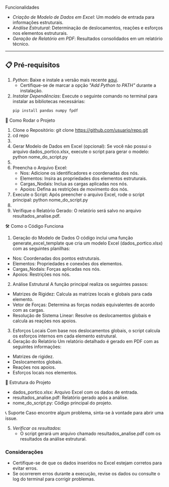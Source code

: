 Funcionalidades

- *Criação de Modelo de Dados em Excel*: Um modelo de entrada para informações estruturais.
- *Análise Estrutural*: Determinação de deslocamentos, reações e esforços nos elementos estruturais.
- *Geração de Relatório em PDF*: Resultados consolidados em um relatório técnico.

---

## 📋 Pré-requisitos

1. *Python*: Baixe e instale a versão mais recente [aqui](https://www.python.org/downloads/).
   - Certifique-se de marcar a opção *"Add Python to PATH"* durante a instalação.
2. *Instalar Dependências*:
   Execute o seguinte comando no terminal para instalar as bibliotecas necessárias:
   ```bash
   pip install pandas numpy fpdf

🚀 Como Rodar o Projeto
1. Clone o Repositório:
git clone https://github.com/usuario/repo.git
2. cd repo
3. 
4. Gerar Modelo de Dados em Excel (opcional): Se você não possui o arquivo dados_portico.xlsx, execute o script para gerar o modelo:
python nome_do_script.py
5. 
6. Preencha o Arquivo Excel:
    * Nos: Adicione os identificadores e coordenadas dos nós.
    * Elementos: Insira as propriedades dos elementos estruturais.
    * Cargas_Nodais: Inclua as cargas aplicadas nos nós.
    * Apoios: Defina as restrições de movimento dos nós.
7. Execute o Script: Após preencher o arquivo Excel, rode o script principal:
python nome_do_script.py
8. 
9. Verifique o Relatório Gerado: O relatório será salvo no arquivo resultados_analise.pdf.

🛠️ Como o Código Funciona
1. Geração do Modelo de Dados
O código inclui uma função generate_excel_template que cria um modelo Excel (dados_portico.xlsx) com as seguintes planilhas:
* Nos: Coordenadas dos pontos estruturais.
* Elementos: Propriedades e conexões dos elementos.
* Cargas_Nodais: Forças aplicadas nos nós.
* Apoios: Restrições nos nós.
2. Análise Estrutural
A função principal realiza os seguintes passos:
* Matrizes de Rigidez: Calcula as matrizes locais e globais para cada elemento.
* Vetor de Forças: Determina as forças nodais equivalentes de acordo com as cargas.
* Resolução de Sistema Linear: Resolve os deslocamentos globais e calcula as reações nos apoios.
3. Esforços Locais
Com base nos deslocamentos globais, o script calcula os esforços internos em cada elemento estrutural.
4. Geração do Relatório
Um relatório detalhado é gerado em PDF com as seguintes informações:
* Matrizes de rigidez.
* Deslocamentos globais.
* Reações nos apoios.
* Esforços locais nos elementos.

📄 Estrutura do Projeto
* dados_portico.xlsx: Arquivo Excel com os dados de entrada.
* resultados_analise.pdf: Relatório gerado após a análise.
* nome_do_script.py: Código principal do projeto.

📞 Suporte
Caso encontre algum problema, sinta-se à vontade para abrir uma issue.

5. *Verificar os resultados*:
   - O script gerará um arquivo chamado resultados_analise.pdf com os resultados da análise estrutural.

### Considerações
- Certifique-se de que os dados inseridos no Excel estejam corretos para evitar erros.
- Se ocorrerem erros durante a execução, revise os dados ou consulte o log do terminal para corrigir problemas.
